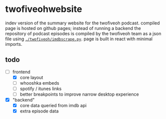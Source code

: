 # twofiveohwebsite

indev version of the summary website for the twofiveoh podcast. compiled page is hosted on github pages; instead of running a backend the repository of podcast episodes is compiled by the twofiveoh team as a json file using [```./twofiveoh/imdbscrape.py```](https://github.com/uuupah/twofiveoh_website/blob/main/twofiveoh/imdbscrape.py). page is built in react with minimal imports.

## todo
- [ ] frontend
    - [x] core layout
    - [ ] whooshka embeds
    - [ ] spotify / itunes links
    - [ ] better breakpoints to improve narrow desktop experience
- [x] "backend"
    - [x] core data queried from imdb api
    - [x] extra episode data
